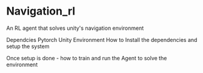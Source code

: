 # Navigation_rl
An RL agent that solves unity's navigation environment 

Dependcies 
  Pytorch
  Unity Environment 
How to Install the dependencies and setup the system 

Once setup is done - how to train and run the Agent to solve the environment 
